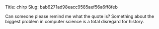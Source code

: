 Title: chirp
Slug: bab6271ad98eacc9585aef56a6ff8feb

Can someone please remind me what the quote is? Something about the biggest problem in computer science is a total disregard for history.
